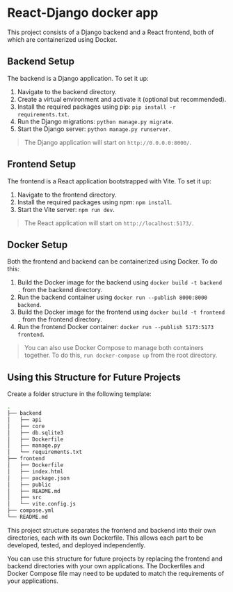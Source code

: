 # React-Django docker app

This project consists of a Django backend and a React frontend, both of which are containerized using Docker.

## Backend Setup

The backend is a Django application. To set it up:

1. Navigate to the backend directory.
1. Create a virtual environment and activate it (optional but recommended).
1. Install the required packages using pip: `pip install -r requirements.txt`.
1. Run the Django migrations: `python manage.py migrate`.
1. Start the Django server: `python manage.py runserver`.

> The Django application will start on `http://0.0.0.0:8000/`.

## Frontend Setup

The frontend is a React application bootstrapped with Vite. To set it up:

1. Navigate to the frontend directory.
1. Install the required packages using npm: `npm install`.
1. Start the Vite server: `npm run dev`.

> The React application will start on `http://localhost:5173/`.

## Docker Setup

Both the frontend and backend can be containerized using Docker. To do this:

1. Build the Docker image for the backend using `docker build -t backend .` from the backend directory.
1. Run the backend container using `docker run --publish 8000:8000 backend`.
1. Build the Docker image for the frontend using `docker build -t frontend .` from the frontend directory.
1. Run the frontend Docker container: `docker run --publish 5173:5173 frontend`.

> You can also use Docker Compose to manage both containers together. To do this, `run docker-compose up` from the root directory.

## Using this Structure for Future Projects

Create a folder structure in the following template:

```bash
.
├── backend
│   ├── api
│   ├── core
│   ├── db.sqlite3
│   ├── Dockerfile
│   ├── manage.py
│   └── requirements.txt
├── frontend
│   ├── Dockerfile
│   ├── index.html
│   ├── package.json
│   ├── public
│   ├── README.md
│   ├── src
│   └── vite.config.js
├── compose.yml
└── README.md
```

This project structure separates the frontend and backend into their own directories, each with its own Dockerfile. This allows each part to be developed, tested, and deployed independently.

You can use this structure for future projects by replacing the frontend and backend directories with your own applications. The Dockerfiles and Docker Compose file may need to be updated to match the requirements of your applications.